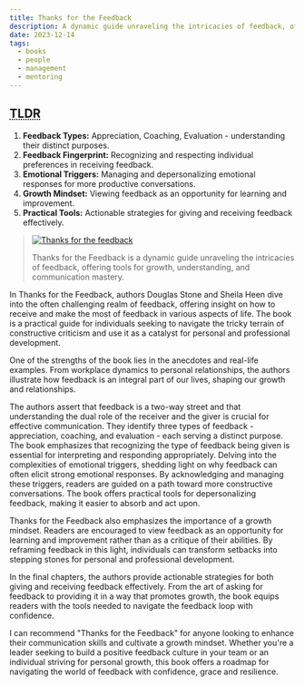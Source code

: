 ```yaml
---
title: Thanks for the Feedback
description: A dynamic guide unraveling the intricacies of feedback, offering tools for growth, understanding, and communication mastery
date: 2023-12-14
tags:
  - books
  - people
  - management
  - mentoring
---
```


## <abbr title="To long; didn't read">TLDR</abbr>

1. **Feedback Types:** Appreciation, Coaching, Evaluation - understanding their distinct purposes.
2. **Feedback Fingerprint:** Recognizing and respecting individual preferences in receiving feedback.
3. **Emotional Triggers:** Managing and depersonalizing emotional responses for more productive conversations.
4. **Growth Mindset:** Viewing feedback as an opportunity for learning and improvement.
5. **Practical Tools:** Actionable strategies for giving and receiving feedback effectively.

> [![Thanks for the feedback](https://m.media-amazon.com/images/I/91cqHew+7BL._SY466_.jpg)](https://www.amazon.com.au/Thanks-Feedback-Science-Receiving-Well/dp/0670922633)
>
> Thanks for the Feedback is a dynamic guide unraveling the intricacies of feedback, offering tools for growth, understanding, and communication mastery.

In Thanks for the Feedback, authors Douglas Stone and Sheila Heen dive into the often challenging realm of feedback, offering insight on how to receive and make the most of feedback in various aspects of life. The book is a practical guide for individuals seeking to navigate the tricky terrain of constructive criticism and use it as a catalyst for personal and professional development.

One of the strengths of the book lies in the anecdotes and real-life examples. From workplace dynamics to personal relationships, the authors illustrate how feedback is an integral part of our lives, shaping our growth and relationships.

The authors assert that feedback is a two-way street and that understanding the dual role of the receiver and the giver is crucial for effective communication. They identify three types of feedback - appreciation, coaching, and evaluation - each serving a distinct purpose. The book emphasizes that recognizing the type of feedback being given is essential for interpreting and responding appropriately. Delving into the complexities of emotional triggers, shedding light on why feedback can often elicit strong emotional responses. By acknowledging and managing these triggers, readers are guided on a path toward more constructive conversations. The book offers practical tools for depersonalizing feedback, making it easier to absorb and act upon.

Thanks for the Feedback also emphasizes the importance of a growth mindset. Readers are encouraged to view feedback as an opportunity for learning and improvement rather than as a critique of their abilities. By reframing feedback in this light, individuals can transform setbacks into stepping stones for personal and professional development.

In the final chapters, the authors provide actionable strategies for both giving and receiving feedback effectively. From the art of asking for feedback to providing it in a way that promotes growth, the book equips readers with the tools needed to navigate the feedback loop with confidence.

I can recommend "Thanks for the Feedback" for anyone looking to enhance their communication skills and cultivate a growth mindset. Whether you're a leader seeking to build a positive feedback culture in your team or an individual striving for personal growth, this book offers a roadmap for navigating the world of feedback with confidence, grace and resilience.
